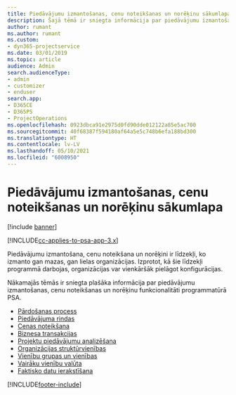 ```yaml
---
title: Piedāvājumu izmantošanas, cenu noteikšanas un norēķinu sākumlapa
description: Šajā tēmā ir sniegta informācija par piedāvājumu izmantošanu, cenu noteikšanu un norēķiniem.
author: rumant
ms.author: rumant
ms.custom:
- dyn365-projectservice
ms.date: 03/01/2019
ms.topic: article
audience: Admin
search.audienceType:
- admin
- customizer
- enduser
search.app:
- D365CE
- D365PS
- ProjectOperations
ms.openlocfilehash: 0923dbca91e2975d0fd90dde012122a85e5ac700
ms.sourcegitcommit: 40f68387f594180af64a5e5c748b6efa188bd300
ms.translationtype: HT
ms.contentlocale: lv-LV
ms.lasthandoff: 05/10/2021
ms.locfileid: "6008950"
---
```

# <a name="quoting-pricing-and-billing-home-page"></a>Piedāvājumu izmantošanas, cenu noteikšanas un norēķinu sākumlapa

[!include [banner](../includes/psa-now-project-operations.md)]

[!INCLUDE[cc-applies-to-psa-app-3.x](../includes/cc-applies-to-psa-app-3x.md)]

Piedāvājumu izmantošana, cenu noteikšana un norēķini ir līdzekļi, ko izmanto gan mazas, gan lielas organizācijas. Izprotot, kā šie līdzekļi programmā darbojas, organizācijas var vienkāršāk pielāgot konfigurācijas.

Nākamajās tēmās ir sniegta plašāka informācija par piedāvājumu izmantošanas, cenu noteikšanas un norēķinu funkcionalitāti programmatūrā PSA.

- [Pārdošanas process](basic-sales-process.md)
- [Piedāvājuma rindas](basic-quote-lines.md)
- [Cenas noteikšana](basic-pricing.md)
- [Biznesa transakcijas](basic-business-transactions.md)
- [Projektu piedāvājumu analizēšana](basic-analyzing-quotes.md)
- [Organizācijas struktūrvienības](advanced-organizational.md)
- [Vienību grupas un vienības](advanced-units.md)
- [Vairāku vienību valūta](advanced-currency.md)
- [Faktisko datu ierakstīšana](advanced-actuals.md)


[!INCLUDE[footer-include](../includes/footer-banner.md)]
